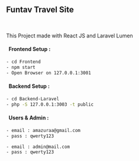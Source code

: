 ## Funtav Travel Site
</br>

This Project made with React JS and Laravel Lumen

#### &nbsp; Frontend Setup : 

```bash
- cd Frontend
- npm start
- Open Browser on 127.0.0.1:3001
```

#### &nbsp; Backend Setup : 

```bash
- cd Backend-Laravel
- php -S 127.0.0.1:3003 -t public
```

#### &nbsp; Users & Admin : 

```bash
- email : amazuraa@gmail.com
- pass : qwerty123

- email : admin@mail.com
- pass : qwerty123
```
